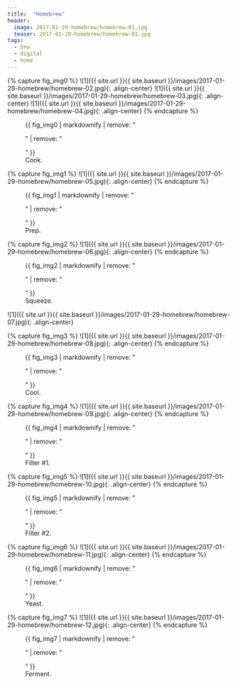 ```yaml
---
title:  "Homebrew"
header:
  image: 2017-01-29-homebrew/homebrew-01.jpg
  teaser: 2017-01-29-homebrew/homebrew-01.jpg
tags: 
  - b+w
  - digital
  - home
---
```

{% capture fig_img0 %}
![1]({{ site.url }}{{ site.baseurl }}/images/2017-01-29-homebrew/homebrew-02.jpg){: .align-center}
![1]({{ site.url }}{{ site.baseurl }}/images/2017-01-29-homebrew/homebrew-03.jpg){: .align-center}
![1]({{ site.url }}{{ site.baseurl }}/images/2017-01-29-homebrew/homebrew-04.jpg){: .align-center}
{% endcapture %}
<figure>
    {{ fig_img0 | markdownify | remove: "<p>" | remove: "</p>" }}
    <figcaption>Cook.</figcaption>
</figure>

{% capture fig_img1 %}
![1]({{ site.url }}{{ site.baseurl }}/images/2017-01-29-homebrew/homebrew-05.jpg){: .align-center}
{% endcapture %}

<figure>
    {{ fig_img1 | markdownify | remove: "<p>" | remove: "</p>" }}
    <figcaption>Prep.</figcaption>
</figure>

{% capture fig_img2 %}
![1]({{ site.url }}{{ site.baseurl }}/images/2017-01-29-homebrew/homebrew-06.jpg){: .align-center}
{% endcapture %}

<figure>
    {{ fig_img2 | markdownify | remove: "<p>" | remove: "</p>" }}
    <figcaption>Squeeze.</figcaption>
</figure>

![1]({{ site.url }}{{ site.baseurl }}/images/2017-01-29-homebrew/homebrew-07.jpg){: .align-center}

{% capture fig_img3 %}
![1]({{ site.url }}{{ site.baseurl }}/images/2017-01-29-homebrew/homebrew-08.jpg){: .align-center}
{% endcapture %}

<figure>
    {{ fig_img3 | markdownify | remove: "<p>" | remove: "</p>" }}
    <figcaption>Cool.</figcaption>
</figure>

{% capture fig_img4 %}
![1]({{ site.url }}{{ site.baseurl }}/images/2017-01-29-homebrew/homebrew-09.jpg){: .align-center}
{% endcapture %}

<figure>
    {{ fig_img4 | markdownify | remove: "<p>" | remove: "</p>" }}
<figcaption>Filter #1.</figcaption>
</figure>

{% capture fig_img5 %}
![1]({{ site.url }}{{ site.baseurl }}/images/2017-01-29-homebrew/homebrew-10.jpg){: .align-center}
{% endcapture %}

<figure>
    {{ fig_img5 | markdownify | remove: "<p>" | remove: "</p>" }}
    <figcaption>Filter #2.</figcaption>
</figure>

{% capture fig_img6 %}
![1]({{ site.url }}{{ site.baseurl }}/images/2017-01-29-homebrew/homebrew-11.jpg){: .align-center}
{% endcapture %}

<figure>
    {{ fig_img6 | markdownify | remove: "<p>" | remove: "</p>" }}
    <figcaption>Yeast.</figcaption>
</figure>

{% capture fig_img7 %}
![1]({{ site.url }}{{ site.baseurl }}/images/2017-01-29-homebrew/homebrew-12.jpg){: .align-center}
{% endcapture %}

<figure>
    {{ fig_img7 | markdownify | remove: "<p>" | remove: "</p>" }}
    <figcaption>Ferment.</figcaption>
</figure>

